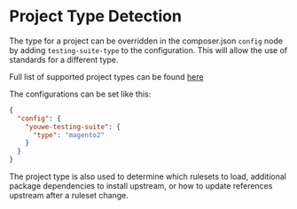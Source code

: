 # Project Type Detection
The type for a project can be overridden in the composer.json `config` node by
adding `testing-suite-type` to the configuration.
This will allow the use of standards for a different type.

Full list of supported project types can be found [here](../../README.md#supported-project-types)

The configurations can be set like this:
```json
{
  "config": {
    "youwe-testing-suite": {
      "type": "magento2"
    }
  }
}
```

The project type is also used to determine which rulesets to load, additional
package dependencies to install upstream, or how to update references upstream after
a ruleset change.
